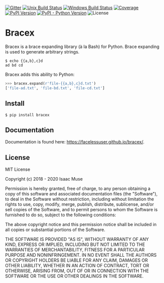 [![Gitter][gitter-image]][gitter-link]
[![Unix Build Status][travis-image]][travis-link]
[![Windows Build Status][appveyor-image]][appveyor-link]
[![Coverage][codecov-image]][codecov-link]
[![PyPI Version][pypi-image]][pypi-link]
[![PyPI - Python Version][python-image]][pypi-link]
![License][license-image-mit]
# Bracex

Bracex is a brace expanding library (à la Bash) for Python. Brace expanding is used to generate arbitrary strings.


```console
$ echo {{a,b},c}d
ad bd cd
```

Bracex adds this ability to Python:

```python
>>> bracex.expand(r'file-{{a,b},c}d.txt')
['file-ad.txt', 'file-bd.txt', 'file-cd.txt']
```

## Install

```console
$ pip install bracex
```

## Documentation

Documentation is found here: https://facelessuser.github.io/bracex/.

## License

MIT License

Copyright (c) 2018 - 2020 Isaac Muse

Permission is hereby granted, free of charge, to any person obtaining a copy
of this software and associated documentation files (the "Software"), to deal
in the Software without restriction, including without limitation the rights
to use, copy, modify, merge, publish, distribute, sublicense, and/or sell
copies of the Software, and to permit persons to whom the Software is
furnished to do so, subject to the following conditions:

The above copyright notice and this permission notice shall be included in all
copies or substantial portions of the Software.

THE SOFTWARE IS PROVIDED "AS IS", WITHOUT WARRANTY OF ANY KIND, EXPRESS OR
IMPLIED, INCLUDING BUT NOT LIMITED TO THE WARRANTIES OF MERCHANTABILITY,
FITNESS FOR A PARTICULAR PURPOSE AND NONINFRINGEMENT. IN NO EVENT SHALL THE
AUTHORS OR COPYRIGHT HOLDERS BE LIABLE FOR ANY CLAIM, DAMAGES OR OTHER
LIABILITY, WHETHER IN AN ACTION OF CONTRACT, TORT OR OTHERWISE, ARISING FROM,
OUT OF OR IN CONNECTION WITH THE SOFTWARE OR THE USE OR OTHER DEALINGS IN THE
SOFTWARE.

[github-ci-image]: https://github.com/facelessuser/bracex/workflows/build/badge.svg
[github-ci-link]: https://github.com/facelessuser/bracex/actions?workflow=build
[gitter-image]: https://img.shields.io/gitter/room/facelessuser/bracex.svg?logo=gitter&color=fuchsia&logoColor=cccccc
[gitter-link]: https://gitter.im/facelessuser/bracex
[codecov-image]: https://img.shields.io/codecov/c/github/facelessuser/bracex/master.svg?logo=codecov&logoColor=cccccc
[codecov-link]: https://codecov.io/github/facelessuser/bracex
[appveyor-image]: https://img.shields.io/appveyor/ci/facelessuser/bracex/master.svg?label=appveyor&logo=appveyor&logoColor=cccccc
[appveyor-link]: https://ci.appveyor.com/project/facelessuser/bracex
[travis-image]: https://img.shields.io/travis/facelessuser/bracex/master.svg?label=travis&logo=travis%20ci&logoColor=cccccc
[travis-link]: https://travis-ci.org/facelessuser/bracex
[pypi-image]: https://img.shields.io/pypi/v/bracex.svg?logo=pypi&logoColor=cccccc
[pypi-link]: https://pypi.python.org/pypi/bracex
[python-image]: https://img.shields.io/pypi/pyversions/bracex?logo=python&logoColor=cccccc
[license-image-mit]: https://img.shields.io/badge/license-MIT-blue.svg

